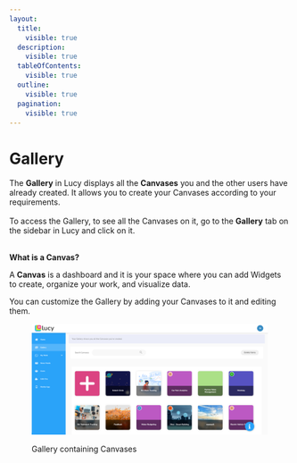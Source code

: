 ```yaml
---
layout:
  title:
    visible: true
  description:
    visible: true
  tableOfContents:
    visible: true
  outline:
    visible: true
  pagination:
    visible: true
---
```


# Gallery

The **Gallery** in Lucy displays all the **Canvases** you and the other users have already created. It allows you to create your Canvases according to your requirements.\
\
To access the Gallery, to see all the Canvases on it,  go to the **Gallery** tab on the sidebar in Lucy and click on it.&#x20;

\
**What is a Canvas?**

A **Canvas** is a dashboard and it is your space where you can add Widgets to create, organize your work, and visualize data.&#x20;

You can customize the Gallery by adding your Canvases to it and editing them.



<figure><img src="../../.gitbook/assets/LC_GalleryTab_1 (1).png" alt=""><figcaption><p>Gallery containing Canvases</p></figcaption></figure>
